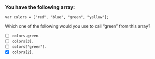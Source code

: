 ### You have the following array:

`var colors = ["red", "blue", "green", "yellow"];`

Which one of the following would you use to call “green” from this array?

- [ ] `colors.green`.
- [ ] `colors[3]`.
- [ ] `colors["green"]`.
- [x] `colors[2]`.
